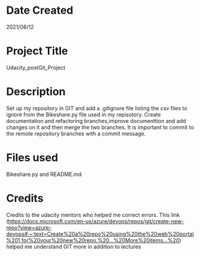 
# Date Created
2021/08/12
# Project Title 
Udacity_postGit_Project
# Description
Set up my repository in GIT and add a .gitignore file listing the csv files to ignore from the Bikeshare.py file used in my repisotory. 
Create documentation and refactoring branches,improve documenttion and add changes on it and then merge the two branches. 
It is important to commit to the remote repository branches with a commit message.
# Files used
Bikeshare.py and README.md
# Credits
Credits to the udacity mentors who helped me correct errors. This link (https://docs.microsoft.com/en-us/azure/devops/repos/git/create-new-repo?view=azure-devops#:~:text=Create%20a%20repo%20using%20the%20web%20portal%201,for%20your%20new%20repo.%20...%20More%20items...%20) helped me understand GIT more in addition to lectures

